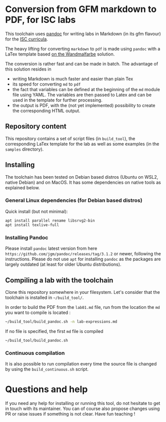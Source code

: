 # Conversion from GFM markdown to PDF, for ISC labs
This toolchain uses [pandoc](https://pandoc.org/) for writing labs in Markdown (in its gfm flavour) for the [ISC curricula](https://isc.hevs.ch). 

The heavy lifting for converting `markdown` to `pdf` is made using `pandoc` with a LaTex template based [on the Wandmalfarbe](https://github.com/Wandmalfarbe/pandoc-latex-template) solution. 

The conversion is rather fast and can be made in batch. The advantage of this solution resides in 
- writing Markdown is much faster and easier than plain Tex
- its speed for converting `md` to `pdf`
- the fact that variables can be defined at the beginning of the `md` module file using YAML. The variables are then passed to Latex and can be used in the template for further processing.
- the output is PDF, with the (not yet implemented) possibility to create the corresponding HTML output.

## Repository content
This repository contains a set of script files (in `build_tool`), the corresponding LaTex template for the lab as well as some examples (in the `samples` directory).

## Installing
The toolchain has been tested on Debian based distros (Ubuntu on WSL2, native Debian) and on MacOS. It has some dependencies on native tools as explained below.

### General Linux dependencies (for Debian based distros)
Quick install (but not minimal):
```
apt install parallel rename libsrvg2-bin
apt install texlive-full
```

### Installing Pandoc 
Please install `pandoc` latest version from here `https://github.com/jgm/pandoc/releases/tag/3.1.2` or newer, following the instructions. Please do not use `apt` for installing `pandoc` as the packages are largely outdated (at least for older Ubuntu distributions).

## Compiling a lab with the toolchain
Clone this repository somewhere in your filesystem. Let's consider that the toolchain is installed in `~/build_tool/`. 

In order to build the PDF from the `lab01.md` file, run from the location the `md` you want to compile is located :

```bash
~/build_tool/build_pandoc.sh -n lab-expressions.md
```

If no file is specified, the first `md` file is compiled 

```
~/build_tool/build_pandoc.sh
```

### Continuous compilation
It is also possible to run compilation every time the source file is changed by using the `build_continuous.sh` script.

# Questions and help
If you need any help for installing or running this tool, do not hesitate to get in touch with its maintainer. You can of course also propose changes using PR or raise issues if something is not clear. Have fun teaching !